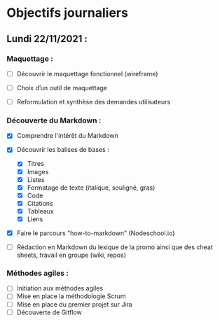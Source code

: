 # Objectifs journaliers

## Lundi 22/11/2021 :

### Maquettage : 

* [ ] Découvrir le maquettage fonctionnel (wireframe)
* [ ] Choix d’un outil de maquettage
* [ ] Reformulation et synthèse des demandes utilisateurs


### Découverte du Markdown : 

* [X] Comprendre l'intérêt du Markdown
* [X] Découvrir les balises de bases : 
  * [X] Titres
  * [X] Images
  * [X] Listes
  * [X] Formatage de texte (italique, souligné, gras)
  * [X] Code
  * [X] Citations
  * [X] Tableaux
  * [X] Liens
* [X] Faire le parcours "how-to-markdown" (Nodeschool.io)
* [ ] Rédaction en Markdown du lexique de la promo ainsi que des cheat sheets, travail en groupe (wiki, repos)


### Méthodes agiles :

* [ ] Initiation aux méthodes agiles
* [ ] Mise en place la méthodologie Scrum
* [ ] Mise en place du premier projet sur Jira
* [ ] Découverte de Gitflow
